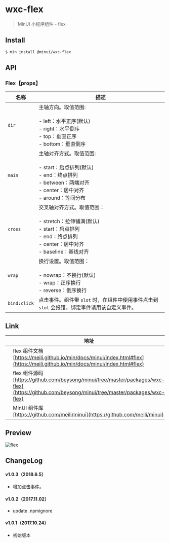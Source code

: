 # wxc-flex

> MinUI 小程序组件 - flex

## Install

``` bash
$ min install @minui/wxc-flex
```

## API

### Flex【props】

| 名称                  | 描述                         |
|----------------------|------------------------------|
|`dir`           | 主轴方向。取值范围: <br><br>  - left：水平正序(默认) <br>  - right：水平倒序 <br>  - top：垂直正序 <br>  - bottom：垂直倒序       |
|`main`         | 主轴对齐方式。取值范围: <br><br>  - start：启点排列(默认) <br>  - end：终点排列 <br>  - between：两端对齐 <br>  - center：居中对齐 <br>  - around：等间分布         |
|`cross`         | 交叉轴对齐方式。取值范围：<br><br>  - stretch：拉伸铺满(默认) <br> - start：启点排列 <br>  - end：终点排列 <br>  - center：居中对齐 <br>  - baseline：基线对齐       |
|`wrap`         | 换行设置。取值范围：<br><br> - nowrap：不换行(默认)  <br> - wrap：正序换行 <br> - reverse：倒序换行       |
|`bind:click`   | 点击事件。组件带 `slot` 时，在组件中使用事件点击到 `slot` 会报错，绑定事件请用该自定义事件。|

## Link
||地址|
|--|---|
||flex 组件文档 <br> [https://meili.github.io/min/docs/minui/index.html#flex](https://meili.github.io/min/docs/minui/index.html#flex)<br>|
||flex 组件源码 <br> [https://github.com/beysong/minui/tree/master/packages/wxc-flex](https://github.com/beysong/minui/tree/master/packages/wxc-flex)<br>|
||MinUI 组件库 <br> [https://github.com/meili/minui](https://github.com/meili/minui) <br>|

## Preview
![flex](https://s10.mogucdn.com/mlcdn/c45406/171107_644d29k85d23lgafie50h51ci8gg1_480x480.jpg_225x999.jpg)

##  ChangeLog
#### v1.0.3（2018.6.5）

- 增加点击事件。

#### v1.0.2（2017.11.02）

- update .npmignore

#### v1.0.1（2017.10.24）

- 初始版本
